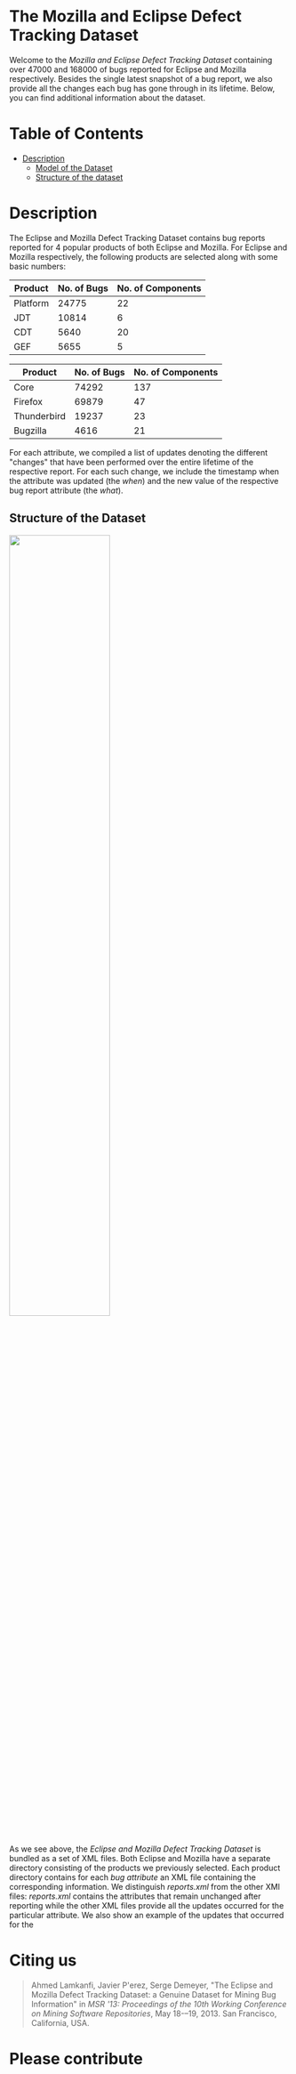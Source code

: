 The Mozilla and Eclipse Defect Tracking Dataset
============================================

Welcome to the _Mozilla and Eclipse Defect Tracking Dataset_ containing over 47000 and 168000 of bugs reported for Eclipse and Mozilla respectively. Besides the single latest snapshot of a bug report, we also provide all the changes each bug has gone through in its lifetime. Below, you can find additional information about the dataset.

# Table of Contents
- [Description](#description)
	- [Model of the Dataset](#model-of-the-dataset)
	- [Structure of the dataset](#structure-of-the-dataset)

# Description
The Eclipse and Mozilla Defect Tracking Dataset contains bug reports reported for 4 popular products of both Eclipse and Mozilla. For Eclipse and Mozilla respectively, the following products are selected along with some basic numbers:


**Product**    	| **No. of Bugs**	| **No. of Components**
----------------|-------------------|----------------------
Platform		|	24775			|	22
JDT				|	10814			|	6
CDT				|	5640			|	20
GEF				|	5655			|	5

**Product**		| **No. of Bugs**	| **No. of Components**
----------------|-------------------|----------------------
Core			|	74292			|	137
Firefox			|	69879			|	47
Thunderbird		|	19237			|	23
Bugzilla		|	4616			|	21


For each attribute, we compiled a list of updates denoting the different "changes" that have been performed over the entire lifetime of the respective report. For each such change, we include the timestamp when the attribute was updated (the _when_) and the new value of the respective bug report attribute (the _what_).

## Structure of the Dataset
<img align="center" width="60%" src="https://raw.github.com/ansymo/msr2013-bug_dataset/master/figures/dataset-structure.png">

As we see above, the _Eclipse and Mozilla Defect Tracking Dataset_ is bundled as a set of XML files. Both Eclipse and Mozilla have a separate directory consisting of the products we previously selected. Each product directory contains for each _bug attribute_ an XML file containing the corresponding information. We distinguish _reports.xml_ from the other XMl files: _reports.xml_ contains the attributes that remain unchanged after reporting while the other XML files provide all the updates occurred for the particular attribute. We also show an example of the updates that occurred for the 
# Citing us

> Ahmed Lamkanfi, Javier P\'erez, Serge Demeyer, "The Eclipse and Mozilla Defect Tracking Dataset: a Genuine Dataset for Mining Bug Information" in _MSR '13: Proceedings of the 10th Working Conference on Mining Software Repositories_, May 18-–19, 2013. San Francisco, California, USA.

# Please contribute



